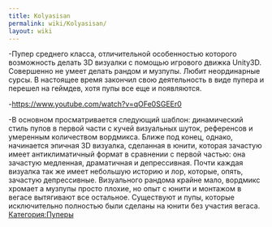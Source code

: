 ```yaml
---
title: Kolyasisan
permalink: wiki/Kolyasisan/
layout: wiki
---
```


-Пупер среднего класса, отличительной особенностью которого возможность
делать 3D визуалки с помощью игрового движка Unity3D. Совершенно не
умеет делать рандом и музпупы. Любит неординарные сурсы. В настоящее
время закончил свою деятельность в виде пупера и перешел на геймдев,
хотя пупы все еще и появляются.

-https://www.youtube.com/watch?v=qOFe0SGEEr0

-В основном просматривается следующий шаблон: динамический стиль пупов в
первой части с кучей визуальных шуток, референсов и умеренным
количеством вордмикса. Ближе под конец, однако, начинается эпичная 3D
визуалка, сделанная в юнити, которая зачастую имеет антиклиматичный
формат в сравнении с первой частью: она зачастую медленная, драматичная
и депрессивная. Почти каждая визуалка так же имеет небольшую историю и
лор, которые, опять, зачастую депрессивные. Визуального рандома крайне
мало, вордмикс хромает а музпупы просто плохие, но опыт с юнити и
монтажом в вегасе вытягивают все остальное. Существуют и пупы, которые
исключительно полностью были сделаны на юнити без участия вегаса.
[Категория:Пуперы](Категория:Пуперы "wikilink")
